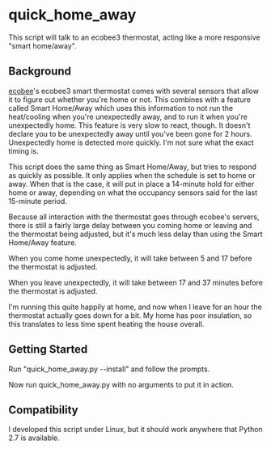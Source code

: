 # quick_home_away
This script will talk to an ecobee3 thermostat, acting like a more responsive
"smart home/away".

## Background

[ecobee](http://www.ecobee.com/)'s ecobee3 smart thermostat comes with several
sensors that allow it to figure out whether you're home or not. This combines
with a feature called Smart Home/Away which uses this information to not run
the heat/cooling when you're unexpectedly away, and to run it when you're
unexpectedly home.  This feature is very slow to react, though. It doesn't
declare you to be unexpectedly away until you've been gone for 2 hours.
Unexpectedly home is detected more quickly. I'm not sure what the exact timing
is.

This script does the same thing as Smart Home/Away, but tries to respond as
quickly as possible. It only applies when the schedule is set to home or away.
When that is the case, it will put in place a 14-minute hold for either home or
away, depending on what the occupancy sensors said for the last 15-minute
period.

Because all interaction with the thermostat goes through ecobee's servers,
there is still a fairly large delay between you coming home or leaving and the
thermostat being adjusted, but it's much less delay than using the Smart
Home/Away feature.

When you come home unexpectedly, it will take between 5 and 17 before the
thermostat is adjusted.

When you leave unexpectedly, it will take between 17 and 37 minutes before the
thermostat is adjusted.

I'm running this quite happily at home, and now when I leave for an hour the
thermostat actually goes down for a bit. My home has poor insulation, so this
translates to less time spent heating the house overall.

## Getting Started

Run "quick_home_away.py --install" and follow the prompts.

Now run quick_home_away.py with no arguments to put it in action.

## Compatibility

I developed this script under Linux, but it should work anywhere that Python
2.7 is available.
